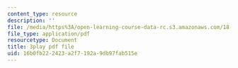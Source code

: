 ```yaml
---
content_type: resource
description: ''
file: /media/https%3A/open-learning-course-data-rc.s3.amazonaws.com/18-01sc-single-variable-calculus-fall-2010/16b0fb222423a2f7192a9db97fab515e_ELWqePHYjCk.pdf
file_type: application/pdf
resourcetype: Document
title: 3play pdf file
uid: 16b0fb22-2423-a2f7-192a-9db97fab515e
---
```

